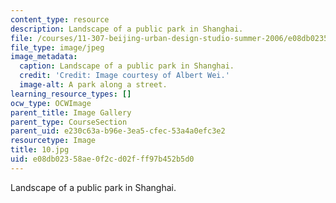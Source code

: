 ```yaml
---
content_type: resource
description: Landscape of a public park in Shanghai.
file: /courses/11-307-beijing-urban-design-studio-summer-2006/e08db02358ae0f2cd02fff97b452b5d0_10.jpg
file_type: image/jpeg
image_metadata:
  caption: Landscape of a public park in Shanghai.
  credit: 'Credit: Image courtesy of Albert Wei.'
  image-alt: A park along a street.
learning_resource_types: []
ocw_type: OCWImage
parent_title: Image Gallery
parent_type: CourseSection
parent_uid: e230c63a-b96e-3ea5-cfec-53a4a0efc3e2
resourcetype: Image
title: 10.jpg
uid: e08db023-58ae-0f2c-d02f-ff97b452b5d0
---
```

Landscape of a public park in Shanghai.

